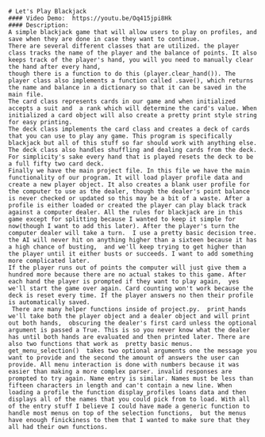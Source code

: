     # Let's Play Blackjack
    #### Video Demo:  https://youtu.be/Oq415jpi8Hk
    #### Description:
    A simple blackjack game that will allow users to play on profiles, and save when they are done in case they want to continue.
    There are several different classes that are utilized. the player class tracks the name of the player and the balance of points. It also keeps track of the player's hand, you will you need to manually clear the hand after every hand,  
    though there is a function to do this (player.clear_hand()). The player class also implements a function called .save(), which returns the name and balance in a dictionary so that it can be saved in the main file. 
    The card class represents cards in our game and when initialized accepts a suit and  a rank which will determine the card's value. When initialized a card object will also create a pretty print style string for easy printing. 
    The deck class implements the card class and creates a deck of cards that you can use to play any game. This program is specifically blackjack but all of this stuff so far should work with anything else. The deck class also handles shuffling and dealing cards from the deck. For simplicity's sake every hand that is played resets the deck to be a full fifty two card deck.
    Finally we have the main project file. In this file we have the main functionality of our program. It will load player profile data and create a new player object. It also creates a blank user profile for the computer to use as the dealer, though the dealer's point balance is never checked or updated so this may be a bit of a waste. After a profile is either loaded or created the player can play black track against a computer dealer. All the rules for blackjack are in this game except for splitting because I wanted to keep it simple for now(though I want to add this later). After the player's turn the computer dealer will take a turn.  I use a pretty basic decision tree.  the AI will never hit on anything higher than a sixteen because it has a high chance of busting,  and we'll keep trying to get higher than the player until it either busts or succeeds. I want to add something more complicated later.
    If the player runs out of points the computer will just give them a hundred more because there are no actual stakes to this game. After each hand the player is prompted if they want to play again,  yes we'll start the game over again. Card counting won't work because the deck is reset every time. If the player answers no then their profile is automatically saved. 
     There are many helper functions inside of project.py.  print_hands  we'll take both the player object and a dealer object and will print out both hands,  obscuring the dealer's first card unless the optional argument is passed a True. This is so you never know what the dealer has until both hands are evaluated and then printed later. There are also two functions that work as  pretty basic menus. get_menu_selection()  takes two optional arguments one the message you want to provide and the second the amount of answers the user can provide. All menu interaction is done with numbers because it was easier than making a more complex parser. invalid responses are prompted to try again. Name entry is similar. Names must be less than fifteen characters in length and can't contain a new line. When loading a profile the function display_profiles loans data and then displays all of the names that you could pick from to load. With all of the entry stuff I believe I could have made a generic function to handle most menus on top of the selection functions,  but the menus have enough finickiness to them that I wanted to make sure that they all had their own functions.
